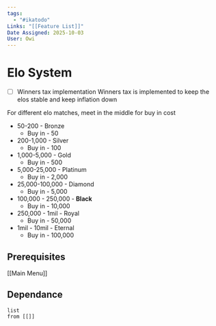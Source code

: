 ```yaml
---
tags:
  - "#ikatodo"
Links: "[[Feature List]]"
Date Assigned: 2025-10-03
User: Owi
---
```


# Elo System
- [ ] Winners tax implementation 
    Winners tax is implemented to keep the elos stable and keep inflation down

For different elo matches, meet in the middle for buy in cost


- 50-200 - Bronze
    - Buy in - 50
- 200-1,000 - Silver
    - Buy in - 100
- 1,000-5,000 - Gold
    - Buy in - 500
- 5,000-25,000 - Platinum
    - Buy in - 2,000
- 25,000-100,000 - Diamond
    - Buy in - 5,000
- 100,000 - 250,000 - **Black**
    - Buy in - 10,000
- 250,000 - 1mil - Royal
    - Buy in - 50,000
- 1mil - 10mil - Eternal
    - Buy in - 100,000

## Prerequisites 
[[Main Menu]]

## Dependance

```dataview
list
from [[]]
```


